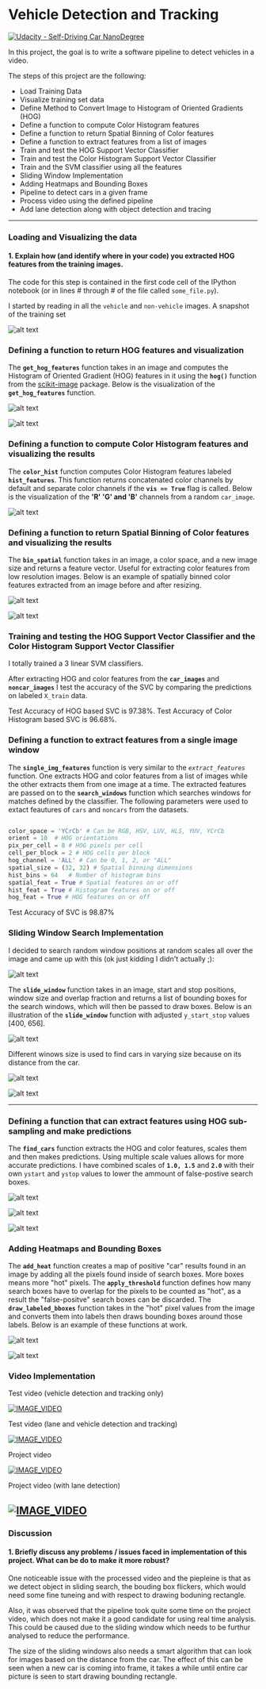 # Vehicle Detection and Tracking

[![Udacity - Self-Driving Car NanoDegree](https://s3.amazonaws.com/udacity-sdc/github/shield-carnd.svg)](http://www.udacity.com/drive)

In this project, the goal is to write a software pipeline to detect vehicles in a video.

The steps of this project are the following:

* Load Training Data
* Visualize training set data
* Define Method to Convert Image to Histogram of Oriented Gradients (HOG)
* Define a function to compute Color Histogram features
* Define a function to return Spatial Binning of Color features
* Define a function to extract features from a list of images
* Train and test the HOG Support Vector Classifier
* Train and test the Color Histogram Support Vector Classifier
* Train and the SVM classifier using all the features
* Sliding Window Implementation
* Adding Heatmaps and Bounding Boxes
* Pipeline to detect cars in a given frame
* Process video using the defined pipeline
* Add lane detection along with object detection and tracing

[//]: # (Image References)
[image1]: ./examples/car_not_car.png
[image2]: ./examples/HOG_example.jpg
[image3]: ./examples/sliding_windows.jpg
[image4]: ./examples/sliding_window.jpg
[image5]: ./examples/bboxes_and_heat.png
[image6]: ./examples/labels_map.png
[image7]: ./examples/output_bboxes.png

[image8]: ./output_images/heat_map_2.png
[image9]: ./output_images/heat_map_1.png
[image10]: ./output_images/find_cars_3.png
[image11]: ./output_images/find_cars_2.png
[image12]: ./output_images/find_cars_1.png
[image13]: ./output_images/sliding_window_3.png
[image14]: ./output_images/sliding_window_2.png
[image15]: ./output_images/sliding_window_1.png
[image16]: ./output_images/color_bin_vis_2.png
[image17]: ./output_images/color_bin_vis_1.png
[image18]: ./output_images/color_bin_vis.png
[image19]: ./output_images/hog_sample_2.png
[image20]: ./output_images/hog_sample_1.png
[image21]: ./output_images/training_sample.png
[image22]: ./output_images/color_hist_vis.png


---

### Loading and Visualizing the data

#### 1. Explain how (and identify where in your code) you extracted HOG features from the training images.

The code for this step is contained in the first code cell of the IPython notebook (or in lines # through # of the file called `some_file.py`).  

I started by reading in all the `vehicle` and `non-vehicle` images. A snapshot of the training set

![alt text][image21]

### Defining a function to return HOG features and visualization

The **`get_hog_features`** function takes in an image and computes the Histogram of Oriented Gradient (HOG) features in it using the **`hog()`** function from the [scikit-image](http://scikit-image.org/docs/dev/api/skimage.feature.html?highlight=feature%20hog#skimage.feature.hog) package. Below is the visualization of the **`get_hog_features`** function.

![alt text][image19]

![alt text][image20]

### Defining a function to compute Color Histogram features and visualizing the results

The **`color_hist`** function computes Color Histogram features labeled **`hist_features`**. This function returns concatenated color channels by default and separate color channels if the **`vis == True`** flag is called. Below is the visualization of the **'R' 'G' and 'B'** channels from a random `car_image`.

![alt text][image22]

### Defining a function to return Spatial Binning of Color features and visualizing the results

The **`bin_spatial`** function takes in an image, a color space, and a new image size and returns a feature vector. Useful for extracting color features from low resolution images. Below is an example of spatially binned color features extracted from an image before and after resizing. 

![alt text][image17]

![alt text][image16]

### Training and testing the HOG Support Vector Classifier and the Color Histogram Support Vector Classifier

I totally trained a 3 linear SVM classifiers.

After extracting HOG and color features from the **`car_images`** and **`noncar_images`** I test the accuracy of the SVC by comparing the predictions on labeled `X_train` data. 

Test Accuracy of HOG based SVC is 97.38%.
Test Accuracy of Color Histogram based SVC is 96.68%.

### Defining a function to extract features from a single image window

The **`single_img_features`** function is very similar to the *`extract_features`* function. One extracts HOG and color features from a list of images while the other extracts them from one image at a time. The extracted features are passed on to the **`search_windows`** function which searches windows for matches defined by the classifier. The following parameters were used to extact feautures of `cars` and `noncars` from the datasets.

```python

color_space = 'YCrCb' # Can be RGB, HSV, LUV, HLS, YUV, YCrCb
orient = 10  # HOG orientations
pix_per_cell = 8 # HOG pixels per cell
cell_per_block = 2 # HOG cells per block
hog_channel = 'ALL' # Can be 0, 1, 2, or "ALL"
spatial_size = (32, 32) # Spatial binning dimensions
hist_bins = 64   # Number of histogram bins
spatial_feat = True # Spatial features on or off
hist_feat = True # Histogram features on or off
hog_feat = True # HOG features on or off
```
Test Accuracy of SVC is 98.87%

### Sliding Window Search Implementation

I decided to search random window positions at random scales all over the image and came up with this (ok just kidding I didn't actually ;):

![alt text][image3]

The **`slide_window`** function takes in an image, start and stop positions, window size and overlap fraction and returns a list of bounding boxes for the search windows, which will then be passed to draw boxes. Below is an illustration of the **`slide_window`** function with adjusted `y_start_stop` values [400, 656].

![alt text][image13]

Different winows size is used to find cars in varying size because on its distance from the car.

![alt text][image14]

![alt text][image15]

---

### Defining a function that can extract features using HOG sub-sampling and make predictions

The **`find_cars`** function extracts the HOG and color features, scales them and then makes predictions. Using multiple scale values allows for more accurate predictions. I have combined scales of **`1.0, 1.5`** and **`2.0`** with their own `ystart` and `ystop` values to lower the ammount of false-postive search boxes. 

![alt text][image12]

![alt text][image11]

![alt text][image10]

### Adding Heatmaps and Bounding Boxes

The **`add_heat`** function creates a map of positive "car" results found in an image by adding all the pixels found inside of search boxes. More boxes means more "hot" pixels. The **`apply_threshold`** function defines how many search boxes have to overlap for the pixels to be counted as "hot", as a result the "false-positve" search boxes can be discarded. The **`draw_labeled_bboxes`** function takes in the "hot" pixel values from the image and converts them into labels then draws bounding boxes around those labels. Below is an example of these functions at work.

![alt text][image9]

![alt text][image8]


### Video Implementation

Test video (vehicle detection and tracking only)

[![IMAGE_VIDEO](https://img.youtube.com/vi/EIkunhSrqWg/1.jpg)](https://www.youtube.com/watch?v=EIkunhSrqWg)

Test video (lane and vehicle detection and tracking)

[![IMAGE_VIDEO](https://img.youtube.com/vi/rFYT6N3LY8U/1.jpg)](https://www.youtube.com/watch?v=rFYT6N3LY8U)

Project video

[![IMAGE_VIDEO](https://img.youtube.com/vi/lbrDJGkEDEI/1.jpg)](https://www.youtube.com/watch?v=lbrDJGkEDEI)

Project video (with lane detection)

[![IMAGE_VIDEO](https://img.youtube.com/vi/G5QMzdKEfYc/1.jpg)](https://www.youtube.com/watch?v=G5QMzdKEfYc)
---

### Discussion

#### 1. Briefly discuss any problems / issues faced in implementation of this project.  What can be do to make it more robust?

One noticeable issue with the processed video and the piepleine is that as we detect object in sliding search, the bouding box flickers, which would need some fine tuneing and with respect to drawing boduning rectangle.

Also, it was observed that the pipeline took quite some time on the project video, which does not make it a good candidate for using real time analysis. This could be caused due to the sliding window which needs to be furthur analysed to reduce the performance.

The size of the sliding windows also needs a smart algorithm that can look for images based on the distance from the car. The effect of this can be seen when a new car is coming into frame, it takes a while until entire car picture is seen to start drawing bounding rectangle.


